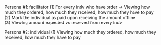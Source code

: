 Persona #1: facilitator 
 (1) For every indv who have order
      -> Viewing how much they ordered, how much they received, how much they have to pay
 (2) Mark the individual as paid upon receiving the amount offline      
 (3) Viewing amount expected vs received from every indv

Persona #2: individual
  (1) Viewing how much they ordered, how much they received, how much they have to pay
  